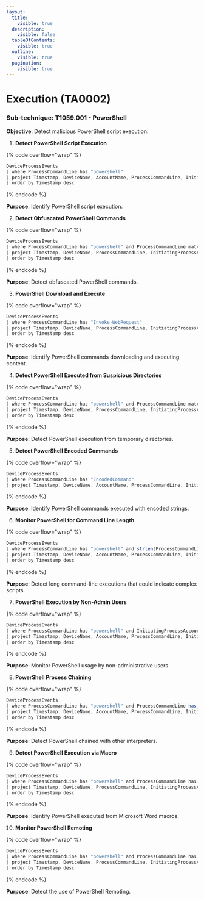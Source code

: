 ```yaml
---
layout:
  title:
    visible: true
  description:
    visible: false
  tableOfContents:
    visible: true
  outline:
    visible: true
  pagination:
    visible: true
---
```


# Execution (TA0002)

### **Sub-technique: T1059.001 - PowerShell**

**Objective**: Detect malicious PowerShell script execution.&#x20;

1. **Detect PowerShell Script Execution**

{% code overflow="wrap" %}
```cs
DeviceProcessEvents
| where ProcessCommandLine has "powershell"
| project Timestamp, DeviceName, AccountName, ProcessCommandLine, InitiatingProcessAccountName, AccountDomain, ActionType, FolderPath, FileName
| order by Timestamp desc
```
{% endcode %}

**Purpose**: Identify PowerShell script execution.

2. **Detect Obfuscated PowerShell Commands**

{% code overflow="wrap" %}
```cs
DeviceProcessEvents
| where ProcessCommandLine has "powershell" and ProcessCommandLine matches regex "(?i)[^a-zA-Z0-9\\s]"
| project Timestamp, DeviceName, ProcessCommandLine, InitiatingProcessAccountName, AccountDomain, ActionType, FolderPath, FileName
| order by Timestamp desc
```
{% endcode %}

**Purpose**: Detect obfuscated PowerShell commands.

3. **PowerShell Download and Execute**

{% code overflow="wrap" %}
```cs
DeviceProcessEvents
| where ProcessCommandLine has "Invoke-WebRequest"
| project Timestamp, DeviceName, ProcessCommandLine, InitiatingProcessAccountName, AccountDomain, ActionType, FolderPath, FileName
| order by Timestamp desc
```
{% endcode %}

**Purpose**: Identify PowerShell commands downloading and executing content.

4. **Detect PowerShell Executed from Suspicious Directories**

{% code overflow="wrap" %}
```cs
DeviceProcessEvents
| where ProcessCommandLine has "powershell" and ProcessCommandLine matches regex "C:\\\\Users\\\\[^\\\\] +\\\\AppData\\\\Local\\\\Temp"
| project Timestamp, DeviceName, ProcessCommandLine, InitiatingProcessAccountName, AccountDomain, ActionType, FolderPath, FileName
| order by Timestamp desc
```
{% endcode %}

**Purpose**: Detect PowerShell execution from temporary directories.

5. **Detect PowerShell Encoded Commands**

{% code overflow="wrap" %}
```cs
DeviceProcessEvents
| where ProcessCommandLine has "EncodedCommand"
| project Timestamp, DeviceName, AccountName, ProcessCommandLine, InitiatingProcessFileName, InitiatingProcessCommandLine, InitiatingProcessFolderPath
```
{% endcode %}

**Purpose**: Identify PowerShell commands executed with encoded strings.

6. **Monitor PowerShell for Command Line Length**

{% code overflow="wrap" %}
```cs
DeviceProcessEvents
| where ProcessCommandLine has "powershell" and strlen(ProcessCommandLine) > 1000
| project Timestamp, DeviceName, AccountName, ProcessCommandLine, InitiatingProcessAccountName, AccountDomain, ActionType, FolderPath, FileName, InitiatingProcessFileName, InitiatingProcessFolderPath
| order by Timestamp desc
```
{% endcode %}

**Purpose**: Detect long command-line executions that could indicate complex scripts.

7. **PowerShell Execution by Non-Admin Users**

{% code overflow="wrap" %}
```cs
DeviceProcessEvents
| where ProcessCommandLine has "powershell" and InitiatingProcessAccountName != "Administrator"
| project Timestamp, DeviceName, AccountName, ProcessCommandLine, InitiatingProcessAccountName, AccountDomain, ActionType, FolderPath, FileName, InitiatingProcessFileName, InitiatingProcessFolderPath
| order by Timestamp desc
```
{% endcode %}

**Purpose**: Monitor PowerShell usage by non-administrative users.

8. **PowerShell Process Chaining**

{% code overflow="wrap" %}
```cs
DeviceProcessEvents
| where ProcessCommandLine has "powershell" and ProcessCommandLine has_any ("cmd.exe", "wscript.exe")
| project Timestamp, DeviceName, AccountName, ProcessCommandLine, InitiatingProcessAccountName, AccountDomain, ActionType, FolderPath, FileName, InitiatingProcessFileName, InitiatingProcessFolderPath
| order by Timestamp desc
```
{% endcode %}

**Purpose**: Detect PowerShell chained with other interpreters.

9. **Detect PowerShell Execution via Macro**

{% code overflow="wrap" %}
```cs
DeviceProcessEvents
| where ProcessCommandLine has "powershell" and ProcessCommandLine has "WINWORD.EXE"
| project Timestamp, DeviceName, ProcessCommandLine, InitiatingProcessAccountName, AccountDomain, ActionType, FolderPath, FileName
| order by Timestamp desc
```
{% endcode %}

**Purpose**: Identify PowerShell executed from Microsoft Word macros.

10. **Monitor PowerShell Remoting**

{% code overflow="wrap" %}
```cs
DeviceProcessEvents
| where ProcessCommandLine has "powershell" and ProcessCommandLine has "Enter-PSSession"
| project Timestamp, DeviceName, ProcessCommandLine, InitiatingProcessAccountName, AccountDomain, ActionType, FolderPath, FileName
| order by Timestamp desc
```
{% endcode %}

**Purpose**: Detect the use of PowerShell Remoting.
